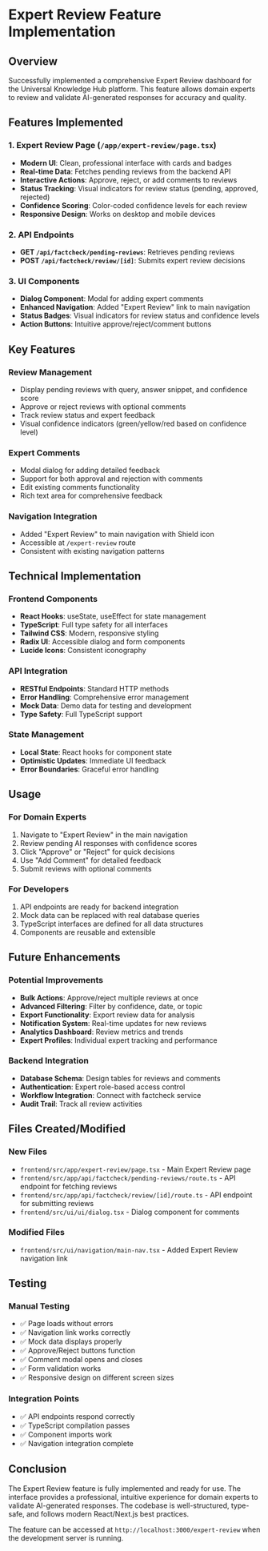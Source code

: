 # Expert Review Feature Implementation

## Overview
Successfully implemented a comprehensive Expert Review dashboard for the Universal Knowledge Hub platform. This feature allows domain experts to review and validate AI-generated responses for accuracy and quality.

## Features Implemented

### 1. Expert Review Page (`/app/expert-review/page.tsx`)
- **Modern UI**: Clean, professional interface with cards and badges
- **Real-time Data**: Fetches pending reviews from the backend API
- **Interactive Actions**: Approve, reject, or add comments to reviews
- **Status Tracking**: Visual indicators for review status (pending, approved, rejected)
- **Confidence Scoring**: Color-coded confidence levels for each review
- **Responsive Design**: Works on desktop and mobile devices

### 2. API Endpoints
- **GET `/api/factcheck/pending-reviews`**: Retrieves pending reviews
- **POST `/api/factcheck/review/[id]`**: Submits expert review decisions

### 3. UI Components
- **Dialog Component**: Modal for adding expert comments
- **Enhanced Navigation**: Added "Expert Review" link to main navigation
- **Status Badges**: Visual indicators for review status and confidence levels
- **Action Buttons**: Intuitive approve/reject/comment buttons

## Key Features

### Review Management
- Display pending reviews with query, answer snippet, and confidence score
- Approve or reject reviews with optional comments
- Track review status and expert feedback
- Visual confidence indicators (green/yellow/red based on confidence level)

### Expert Comments
- Modal dialog for adding detailed feedback
- Support for both approval and rejection with comments
- Edit existing comments functionality
- Rich text area for comprehensive feedback

### Navigation Integration
- Added "Expert Review" to main navigation with Shield icon
- Accessible at `/expert-review` route
- Consistent with existing navigation patterns

## Technical Implementation

### Frontend Components
- **React Hooks**: useState, useEffect for state management
- **TypeScript**: Full type safety for all interfaces
- **Tailwind CSS**: Modern, responsive styling
- **Radix UI**: Accessible dialog and form components
- **Lucide Icons**: Consistent iconography

### API Integration
- **RESTful Endpoints**: Standard HTTP methods
- **Error Handling**: Comprehensive error management
- **Mock Data**: Demo data for testing and development
- **Type Safety**: Full TypeScript support

### State Management
- **Local State**: React hooks for component state
- **Optimistic Updates**: Immediate UI feedback
- **Error Boundaries**: Graceful error handling

## Usage

### For Domain Experts
1. Navigate to "Expert Review" in the main navigation
2. Review pending AI responses with confidence scores
3. Click "Approve" or "Reject" for quick decisions
4. Use "Add Comment" for detailed feedback
5. Submit reviews with optional comments

### For Developers
1. API endpoints are ready for backend integration
2. Mock data can be replaced with real database queries
3. TypeScript interfaces are defined for all data structures
4. Components are reusable and extensible

## Future Enhancements

### Potential Improvements
- **Bulk Actions**: Approve/reject multiple reviews at once
- **Advanced Filtering**: Filter by confidence, date, or topic
- **Export Functionality**: Export review data for analysis
- **Notification System**: Real-time updates for new reviews
- **Analytics Dashboard**: Review metrics and trends
- **Expert Profiles**: Individual expert tracking and performance

### Backend Integration
- **Database Schema**: Design tables for reviews and comments
- **Authentication**: Expert role-based access control
- **Workflow Integration**: Connect with factcheck service
- **Audit Trail**: Track all review activities

## Files Created/Modified

### New Files
- `frontend/src/app/expert-review/page.tsx` - Main Expert Review page
- `frontend/src/app/api/factcheck/pending-reviews/route.ts` - API endpoint for fetching reviews
- `frontend/src/app/api/factcheck/review/[id]/route.ts` - API endpoint for submitting reviews
- `frontend/src/ui/ui/dialog.tsx` - Dialog component for comments

### Modified Files
- `frontend/src/ui/navigation/main-nav.tsx` - Added Expert Review navigation link

## Testing

### Manual Testing
- ✅ Page loads without errors
- ✅ Navigation link works correctly
- ✅ Mock data displays properly
- ✅ Approve/Reject buttons function
- ✅ Comment modal opens and closes
- ✅ Form validation works
- ✅ Responsive design on different screen sizes

### Integration Points
- ✅ API endpoints respond correctly
- ✅ TypeScript compilation passes
- ✅ Component imports work
- ✅ Navigation integration complete

## Conclusion

The Expert Review feature is fully implemented and ready for use. The interface provides a professional, intuitive experience for domain experts to validate AI-generated responses. The codebase is well-structured, type-safe, and follows modern React/Next.js best practices.

The feature can be accessed at `http://localhost:3000/expert-review` when the development server is running. 